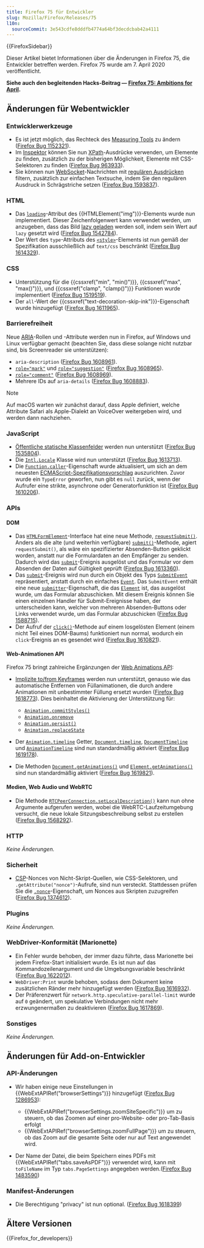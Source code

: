 ```yaml
---
title: Firefox 75 für Entwickler
slug: Mozilla/Firefox/Releases/75
l10n:
  sourceCommit: 3e543cdfe8dddfb4774a64bf3decdcbab42a4111
---
```


{{FirefoxSidebar}}

Dieser Artikel bietet Informationen über die Änderungen in Firefox 75, die Entwickler betreffen werden. Firefox 75 wurde am 7. April 2020 veröffentlicht.

**Siehe auch den begleitenden Hacks-Beitrag — [Firefox 75: Ambitions for April](https://hacks.mozilla.org/2020/04/firefox-75-ambitions-for-april/).**

## Änderungen für Webentwickler

### Entwicklerwerkzeuge

- Es ist jetzt möglich, das Rechteck des [Measuring Tools](https://firefox-source-docs.mozilla.org/devtools-user/measure_a_portion_of_the_page/index.html) zu ändern ([Firefox Bug 1152321](https://bugzil.la/1152321)).
- Im [Inspektor](https://firefox-source-docs.mozilla.org/devtools-user/page_inspector/index.html) können Sie nun [XPath](/de/docs/Web/XML/XPath)-Ausdrücke verwenden, um Elemente zu finden, zusätzlich zu der bisherigen Möglichkeit, Elemente mit CSS-Selektoren zu finden ([Firefox Bug 963933](https://bugzil.la/963933)).
- Sie können nun [WebSocket](/de/docs/Web/API/WebSockets_API)-Nachrichten mit [regulären Ausdrücken](/de/docs/Web/JavaScript/Guide/Regular_expressions) filtern, zusätzlich zur einfachen Textsuche, indem Sie den regulären Ausdruck in Schrägstriche setzen ([Firefox Bug 1593837](https://bugzil.la/1593837)).

### HTML

- Das [`loading`](/de/docs/Web/HTML/Reference/Elements/img#loading)-Attribut des {{HTMLElement("img")}}-Elements wurde nun implementiert. Dieser Zeichenfolgenwert kann verwendet werden, um anzugeben, dass das Bild [lazy geladen](/de/docs/Web/Performance/Guides/Lazy_loading) werden soll, indem sein Wert auf `lazy` gesetzt wird ([Firefox Bug 1542784](https://bugzil.la/1542784)).
- Der Wert des `type`-Attributs des [`<style>`](/de/docs/Web/HTML/Reference/Elements/style)-Elements ist nun gemäß der Spezifikation ausschließlich auf `text/css` beschränkt ([Firefox Bug 1614329](https://bugzil.la/1614329)).

### CSS

- Unterstützung für die {{cssxref("min", "min()")}}, {{cssxref("max", "max()")}}, und {{cssxref("clamp", "clamp()")}} Funktionen wurde implementiert ([Firefox Bug 1519519](https://bugzil.la/1519519)).
- Der `all`-Wert der {{cssxref("text-decoration-skip-ink")}}-Eigenschaft wurde hinzugefügt ([Firefox Bug 1611965](https://bugzil.la/1611965)).

### Barrierefreiheit

Neue [ARIA](/de/docs/Web/Accessibility/ARIA)-Rollen und -Attribute werden nun in Firefox, auf Windows und Linux verfügbar gemacht (beachten Sie, dass diese solange nicht nutzbar sind, bis Screenreader sie unterstützen):

- `aria-description` ([Firefox Bug 1608961](https://bugzil.la/1608961)).
- [`role="mark"`](/de/docs/Web/Accessibility/ARIA/Reference/Roles/mark_role) und [`role="suggestion"`](/de/docs/Web/Accessibility/ARIA/Reference/Roles/suggestion_role) ([Firefox Bug 1608965](https://bugzil.la/1608965)).
- [`role="comment"`](/de/docs/Web/Accessibility/ARIA/Reference/Roles/comment_role) ([Firefox Bug 1608969](https://bugzil.la/1608969)).
- Mehrere IDs auf `aria-details` ([Firefox Bug 1608883](https://bugzil.la/1608883)).

> [!NOTE]
> Auf macOS warten wir zunächst darauf, dass Apple definiert, welche Attribute Safari als Apple-Dialekt an VoiceOver weitergeben wird, und werden dann nachziehen.

### JavaScript

- [Öffentliche statische Klassenfelder](/de/docs/Web/JavaScript/Reference/Classes/static) werden nun unterstützt ([Firefox Bug 1535804](https://bugzil.la/1535804)).
- Die [`Intl.Locale`](/de/docs/Web/JavaScript/Reference/Global_Objects/Intl/Locale) Klasse wird nun unterstützt ([Firefox Bug 1613713](https://bugzil.la/1613713)).
- Die [`Function.caller`](/de/docs/Web/JavaScript/Reference/Global_Objects/Function/caller)-Eigenschaft wurde aktualisiert, um sich an dem neuesten [ECMAScript-Spezifikationsvorschlag](https://github.com/claudepache/es-legacy-function-reflection) auszurichten. Zuvor wurde ein `TypeError` geworfen, nun gibt es `null` zurück, wenn der Aufrufer eine strikte, asynchrone oder Generatorfunktion ist ([Firefox Bug 1610206](https://bugzil.la/1610206)).

### APIs

#### DOM

- Das [`HTMLFormElement`](/de/docs/Web/API/HTMLFormElement)-Interface hat eine neue Methode, [`requestSubmit()`](/de/docs/Web/API/HTMLFormElement/requestSubmit). Anders als die alte (und weiterhin verfügbare) [`submit()`](/de/docs/Web/API/HTMLFormElement/submit)-Methode, agiert `requestSubmit()`, als wäre ein spezifizierter Absenden-Button geklickt worden, anstatt nur die Formulardaten an den Empfänger zu senden. Dadurch wird das [`submit`](/de/docs/Web/API/HTMLFormElement/submit_event)-Ereignis ausgelöst und das Formular vor dem Absenden der Daten auf Gültigkeit geprüft ([Firefox Bug 1613360](https://bugzil.la/1613360)).
- Das [`submit`](/de/docs/Web/API/HTMLFormElement/submit_event)-Ereignis wird nun durch ein Objekt des Typs [`SubmitEvent`](/de/docs/Web/API/SubmitEvent) repräsentiert, anstatt durch ein einfaches [`Event`](/de/docs/Web/API/Event). Das `SubmitEvent` enthält eine neue [`submitter`](/de/docs/Web/API/SubmitEvent/submitter)-Eigenschaft, die das [`Element`](/de/docs/Web/API/Element) ist, das ausgelöst wurde, um das Formular abzuschicken. Mit diesem Ereignis können Sie einen einzelnen Handler für Submit-Ereignisse haben, der unterscheiden kann, welcher von mehreren Absenden-Buttons oder Links verwendet wurde, um das Formular abzuschicken ([Firefox Bug 1588715](https://bugzil.la/1588715)).
- Der Aufruf der [`click()`](/de/docs/Web/API/HTMLElement/click)-Methode auf einem losgelösten Element (einem nicht Teil eines DOM-Baums) funktioniert nun normal, wodurch ein `click`-Ereignis an es gesendet wird ([Firefox Bug 1610821](https://bugzil.la/1610821)).

#### Web-Animationen API

Firefox 75 bringt zahlreiche Ergänzungen der [Web Animations API](/de/docs/Web/API/Web_Animations_API):

- [Implizite to/from Keyframes](/de/docs/Web/API/Web_Animations_API/Keyframe_Formats#implicit_tofrom_keyframes) werden nun unterstützt, genauso wie das automatische Entfernen von Füllanimationen, die durch andere Animationen mit unbestimmter Füllung ersetzt wurden ([Firefox Bug 1618773](https://bugzil.la/1618773)). Dies beinhaltet die Aktivierung der Unterstützung für:

  - [`Animation.commitStyles()`](/de/docs/Web/API/Animation/commitStyles)
  - [`Animation.onremove`](/de/docs/Web/API/Animation/remove_event)
  - [`Animation.persist()`](/de/docs/Web/API/Animation/persist)
  - [`Animation.replaceState`](/de/docs/Web/API/Animation/replaceState)

- Der [`Animation.timeline`](/de/docs/Web/API/Animation/timeline) Getter, [`Document.timeline`](/de/docs/Web/API/Document/timeline), [`DocumentTimeline`](/de/docs/Web/API/DocumentTimeline) und [`AnimationTimeline`](/de/docs/Web/API/AnimationTimeline) sind nun standardmäßig aktiviert ([Firefox Bug 1619178](https://bugzil.la/1619178)).
- Die Methoden [`Document.getAnimations()`](/de/docs/Web/API/Document/getAnimations) und [`Element.getAnimations()`](/de/docs/Web/API/Element/getAnimations) sind nun standardmäßig aktiviert ([Firefox Bug 1619821](https://bugzil.la/1619821)).

#### Medien, Web Audio und WebRTC

- Die Methode [`RTCPeerConnection.setLocalDescription()`](/de/docs/Web/API/RTCPeerConnection/setLocalDescription) kann nun ohne Argumente aufgerufen werden, wobei die WebRTC-Laufzeitumgebung versucht, die neue lokale Sitzungsbeschreibung selbst zu erstellen ([Firefox Bug 1568292](https://bugzil.la/1568292)).

### HTTP

_Keine Änderungen._

### Sicherheit

- [CSP](/de/docs/Web/HTTP/Guides/CSP)-Nonces von Nicht-Skript-Quellen, wie CSS-Selektoren, und `.getAttribute("nonce")`-Aufrufe, sind nun versteckt. Stattdessen prüfen Sie die [`.nonce`](/de/docs/Web/API/HTMLElement/nonce)-Eigenschaft, um Nonces aus Skripten zuzugreifen ([Firefox Bug 1374612](https://bugzil.la/1374612)).

### Plugins

_Keine Änderungen._

### WebDriver-Konformität (Marionette)

- Ein Fehler wurde behoben, der immer dazu führte, dass Marionette bei jedem Firefox-Start initialisiert wurde. Es ist nun auf das Kommandozeilenargument und die Umgebungsvariable beschränkt ([Firefox Bug 1622012](https://bugzil.la/1622012)).
- `WebDriver:Print` wurde behoben, sodass dem Dokument keine zusätzlichen Ränder mehr hinzugefügt werden ([Firefox Bug 1616932](https://bugzil.la/1616932)).
- Der Präferenzwert für `network.http.speculative-parallel-limit` wurde auf `0` geändert, um spekulative Verbindungen nicht mehr erzwungenermaßen zu deaktivieren ([Firefox Bug 1617869](https://bugzil.la/1617869)).

### Sonstiges

_Keine Änderungen._

## Änderungen für Add-on-Entwickler

### API-Änderungen

- Wir haben einige neue Einstellungen in {{WebExtAPIRef("browserSettings")}} hinzugefügt ([Firefox Bug 1286953](https://bugzil.la/1286953)):

  - {{WebExtAPIRef("browserSettings.zoomSiteSpecific")}} um zu steuern, ob das Zoomen auf einer pro-Website- oder pro-Tab-Basis erfolgt
  - {{WebExtAPIRef("browserSettings.zoomFullPage")}} um zu steuern, ob das Zoom auf die gesamte Seite oder nur auf Text angewendet wird.

- Der Name der Datei, die beim Speichern eines PDFs mit {{WebExtAPIRef("tabs.saveAsPDF")}} verwendet wird, kann mit `toFileName` im Typ `tabs.PageSettings` angegeben werden.([Firefox Bug 1483590](https://bugzil.la/1483590))

### Manifest-Änderungen

- Die Berechtigung "privacy" ist nun optional. ([Firefox Bug 1618399](https://bugzil.la/1618399))

## Ältere Versionen

{{Firefox_for_developers}}
